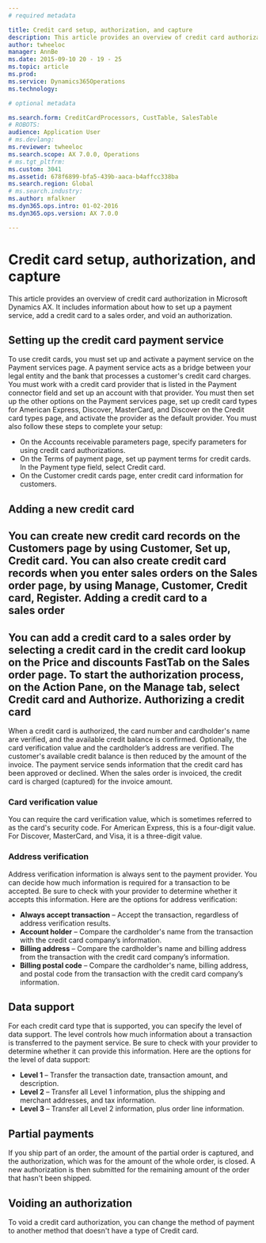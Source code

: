 ```yaml
---
# required metadata

title: Credit card setup, authorization, and capture
description: This article provides an overview of credit card authorization in Microsoft Dynamics AX. It includes information about how to set up a payment service, add a credit card to a sales order, and void an authorization.
author: twheeloc
manager: AnnBe
ms.date: 2015-09-10 20 - 19 - 25
ms.topic: article
ms.prod: 
ms.service: Dynamics365Operations
ms.technology: 

# optional metadata

ms.search.form: CreditCardProcessors, CustTable, SalesTable
# ROBOTS: 
audience: Application User
# ms.devlang: 
ms.reviewer: twheeloc
ms.search.scope: AX 7.0.0, Operations
# ms.tgt_pltfrm: 
ms.custom: 3041
ms.assetid: 678f6899-bfa5-439b-aaca-b4affcc338ba
ms.search.region: Global
# ms.search.industry: 
ms.author: mfalkner
ms.dyn365.ops.intro: 01-02-2016
ms.dyn365.ops.version: AX 7.0.0

---
```


# Credit card setup, authorization, and capture

This article provides an overview of credit card authorization in Microsoft Dynamics AX. It includes information about how to set up a payment service, add a credit card to a sales order, and void an authorization.

Setting up the credit card payment service
------------------------------------------

To use credit cards, you must set up and activate a payment service on the Payment services page. A payment service acts as a bridge between your legal entity and the bank that processes a customer's credit card charges. You must work with a credit card provider that is listed in the Payment connector field and set up an account with that provider. You must then set up the other options on the Payment services page, set up credit card types for American Express, Discover, MasterCard, and Discover on the Credit card types page, and activate the provider as the default provider. You must also follow these steps to complete your setup:
-   On the Accounts receivable parameters page, specify parameters for using credit card authorizations.
-   On the Terms of payment page, set up payment terms for credit cards. In the Payment type field, select Credit card.
-   On the Customer credit cards page, enter credit card information for customers.

## Adding a new credit card
You can create new credit card records on the Customers page by using Customer, Set up, Credit card. You can also create credit card records when you enter sales orders on the Sales order page, by using Manage, Customer, Credit card, Register.
Adding a credit card to a sales order
-------------------------------------

You can add a credit card to a sales order by selecting a credit card in the credit card lookup on the Price and discounts FastTab on the Sales order page. To start the authorization process, on the Action Pane, on the Manage tab, select Credit card and Authorize.
Authorizing a credit card
-------------------------

When a credit card is authorized, the card number and cardholder's name are verified, and the available credit balance is confirmed. Optionally, the card verification value and the cardholder’s address are verified. The customer's available credit balance is then reduced by the amount of the invoice. The payment service sends information that the credit card has been approved or declined. When the sales order is invoiced, the credit card is charged (captured) for the invoice amount.

### Card verification value

You can require the card verification value, which is sometimes referred to as the card's security code. For American Express, this is a four-digit value. For Discover, MasterCard, and Visa, it is a three-digit value.

### Address verification

Address verification information is always sent to the payment provider. You can decide how much information is required for a transaction to be accepted. Be sure to check with your provider to determine whether it accepts this information. Here are the options for address verification:
-   **Always accept transaction** – Accept the transaction, regardless of address verification results.
-   **Account holder** – Compare the cardholder's name from the transaction with the credit card company’s information.
-   **Billing address** – Compare the cardholder's name and billing address from the transaction with the credit card company’s information.
-   **Billing postal code** – Compare the cardholder's name, billing address, and postal code from the transaction with the credit card company’s information.

## Data support
For each credit card type that is supported, you can specify the level of data support. The level controls how much information about a transaction is transferred to the payment service. Be sure to check with your provider to determine whether it can provide this information. Here are the options for the level of data support:
-   **Level 1** – Transfer the transaction date, transaction amount, and description.
-   **Level 2** – Transfer all Level 1 information, plus the shipping and merchant addresses, and tax information.
-   **Level 3** – Transfer all Level 2 information, plus order line information.

## Partial payments
If you ship part of an order, the amount of the partial order is captured, and the authorization, which was for the amount of the whole order, is closed. A new authorization is then submitted for the remaining amount of the order that hasn't been shipped.

## Voiding an authorization
To void a credit card authorization, you can change the method of payment to another method that doesn't have a type of Credit card.



